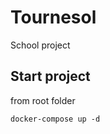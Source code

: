 # Tournesol

School project

## Start project

from root folder

```console
docker-compose up -d
```
